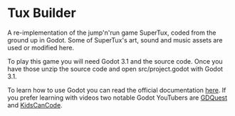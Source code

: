 # Tux Builder
A re-implementation of the jump'n'run game SuperTux, coded from the ground up in Godot.
Some of SuperTux's art, sound and music assets are used or modified here.

To play this game you will need Godot 3.1 and the source code.
Once you have those unzip the source code and open src/project.godot with Godot 3.1.

To learn how to use Godot you can read the official documentation [here](https://docs.godotengine.org/en/3.1/).
If you prefer learning with videos two notable Godot YouTubers are [GDQuest](https://www.youtube.com/channel/UCxboW7x0jZqFdvMdCFKTMsQ/videos) and [KidsCanCode](https://www.youtube.com/channel/UCNaPQ5uLX5iIEHUCLmfAgKg/videos).

